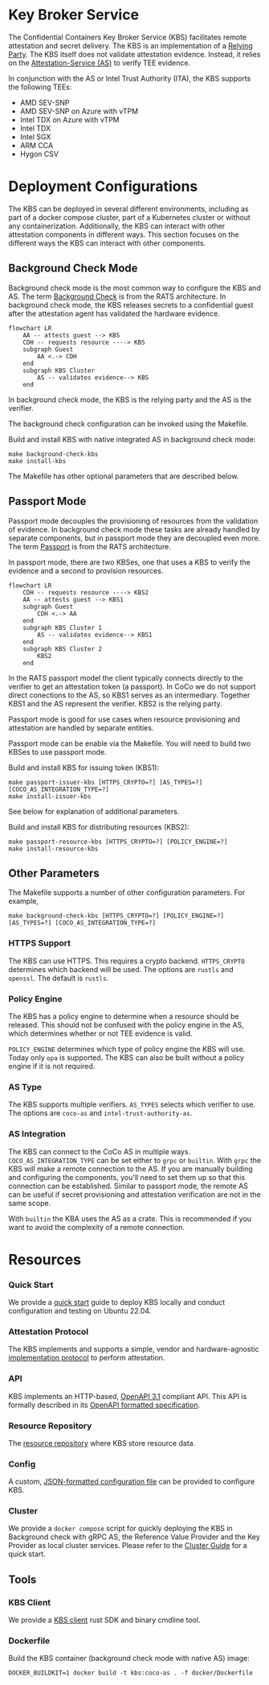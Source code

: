 # Key Broker Service

The Confidential Containers Key Broker Service (KBS) facilitates remote attestation and secret delivery.
The KBS is an implementation of a [Relying Party](https://www.ietf.org/archive/id/draft-ietf-rats-architecture-22.html).
The KBS itself does not validate attestation evidence. Instead, it relies on the [Attestation-Service (AS)](https://github.com/confidential-containers/attestation-service) to verify TEE evidence.

In conjunction with the AS or Intel Trust Authority (ITA), the KBS supports the following TEEs:

- AMD SEV-SNP
- AMD SEV-SNP on Azure with vTPM
- Intel TDX on Azure with vTPM
- Intel TDX
- Intel SGX
- ARM CCA
- Hygon CSV

# Deployment Configurations

The KBS can be deployed in several different environments, including as part of a docker compose cluster, part of a Kubernetes cluster
or without any containerization. Additionally, the KBS can interact with other attestation components in different ways.
This section focuses on the different ways the KBS can interact with other components.

## Background Check Mode

Background check mode is the most common way to configure the KBS and AS.
The term [Background Check](https://www.ietf.org/archive/id/draft-ietf-rats-architecture-22.html#section-5.2) is from the RATS architecture.
In background check mode, the KBS releases secrets to a confidential guest after the attestation agent has validated the hardware evidence.

```mermaid
flowchart LR
    AA -- attests guest --> KBS
    CDH -- requests resource ----> KBS
    subgraph Guest
        AA <.-> CDH
    end
    subgraph KBS Cluster
        AS -- validates evidence--> KBS
    end
```
In background check mode, the KBS is the relying party and the AS is the verifier.

The background check configuration can be invoked using the Makefile.

Build and install KBS with native integrated AS in background check mode:
```shell
make background-check-kbs
make install-kbs
```

The Makefile has other optional parameters that are described below.

## Passport Mode

Passport mode decouples the provisioning of resources from the validation of evidence.
In background check mode these tasks are already handled by separate components,
but in passport mode they are decoupled even more.
The term [Passport](https://www.ietf.org/archive/id/draft-ietf-rats-architecture-22.html#section-5.1) is from the RATS architecture.

In passport mode, there are two KBSes, one that uses a KBS to verify the evidence and a second to provision resources.

```mermaid
flowchart LR
    CDH -- requests resource ----> KBS2
    AA -- attests guest --> KBS1
    subgraph Guest
        CDH <.-> AA
    end
    subgraph KBS Cluster 1
        AS -- validates evidence--> KBS1
    end
    subgraph KBS Cluster 2
        KBS2
    end
```

In the RATS passport model the client typically connects directly to the verifier to get an attestation token (a passport).
In CoCo we do not support direct conections to the AS, so KBS1 serves as an intermediary.
Together KBS1 and the AS represent the verifier.
KBS2 is the relying party.

Passport mode is good for use cases when resource provisioning and attestation are handled by separate entities.

Passport mode can be enable via the Makefile.
You will need to build two KBSes to use passport mode.

Build and install KBS for issuing token (KBS1):
```shell
make passport-issuer-kbs [HTTPS_CRYPTO=?] [AS_TYPES=?] [COCO_AS_INTEGRATION_TYPE=?]
make install-issuer-kbs
```

See below for explanation of additional parameters.

Build and install KBS for distributing resources (KBS2):
```shell
make passport-resource-kbs [HTTPS_CRYPTO=?] [POLICY_ENGINE=?]
make install-resource-kbs
```

## Other Parameters

The Makefile supports a number of other configuration parameters.
For example,
```shell
make background-check-kbs [HTTPS_CRYPTO=?] [POLICY_ENGINE=?] [AS_TYPES=?] [COCO_AS_INTEGRATION_TYPE=?]
```

### HTTPS Support

The KBS can use HTTPS. This requires a crypto backend.
`HTTPS_CRYPTO` determines which backend will be used.
The options are `rustls` and `openssl`. The default is `rustls`.

### Policy Engine

The KBS has a policy engine to determine when a resource should be released.
This should not be confused with the policy engine in the AS,
which determines whether or not TEE evidence is valid.

`POLICY_ENGINE` determines which type of policy engine the KBS will use.
Today only `opa` is supported. The KBS can also be built without a policy engine
if it is not required.

### AS Type

The KBS supports multiple verifiers.
`AS_TYPES` selects which verifier to use.
The options are `coco-as` and `intel-trust-authority-as`.

### AS Integration

The KBS can connect to the CoCo AS in multiple ways.
`COCO_AS_INTEGRATION_TYPE` can be set either to `grpc` or `builtin`.
With `grpc` the KBS will make a remote connection to the AS.
If you are manually building and configuring the components,
you'll need to set them up so that this connection can be established.
Similar to passport mode, the remote AS can be useful if secret provisioning
and attestation verification are not in the same scope.

With `builtin` the KBA uses the AS as a crate. This is recommended if you want
to avoid the complexity of a remote connection.

# Resources

### Quick Start

We provide a [quick start](./quickstart.md) guide to deploy KBS locally and conduct configuration and testing on Ubuntu 22.04.

### Attestation Protocol
The KBS implements and supports a simple, vendor and hardware-agnostic
[implementation protocol](./docs/kbs_attestation_protocol.md) to perform attestation.

### API
KBS implements an HTTP-based, [OpenAPI 3.1](https://spec.openapis.org/oas/v3.1.0) compliant API.
This API is formally described in its [OpenAPI formatted specification](./docs/kbs.yaml).

### Resource Repository
The [resource repository](./docs/resource_repository.md) where KBS store resource data.

### Config
A custom, [JSON-formatted configuration file](./docs/config.md) can be provided to configure KBS.

### Cluster
We provide a `docker compose` script for quickly deploying the KBS in Background check with gRPC AS,
the Reference Value Provider and the Key Provider
as local cluster services. Please refer to the [Cluster Guide](./docs/cluster.md)
for a quick start.

## Tools

### KBS Client
We provide a [KBS client](./tools/client/) rust SDK and binary cmdline tool.

### Dockerfile
Build the KBS container (background check mode with native AS) image:

```shell
DOCKER_BUILDKIT=1 docker build -t kbs:coco-as . -f docker/Dockerfile
```
